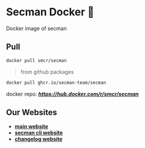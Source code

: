 # Secman Docker 🐳

Docker image of secman

## Pull

```bash
docker pull smcr/secman
```

> from github packages

```bash
docker pull ghcr.io/secman-team/secman
```

docker repo: _**https://hub.docker.com/r/smcr/secman**_

## Our Websites

- [**main website**](https://secman.dev)
- [**secman cli website**](https://cli.secman.dev)
- [**changelog website**](https://changelog.secman.dev)
